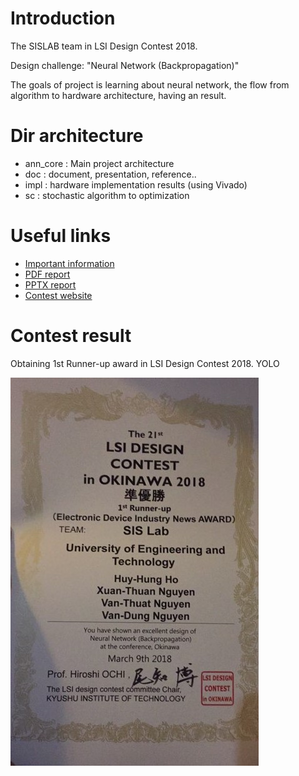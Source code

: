 <!---
/*******************************************************************************
// Project name   : Ann (Artificial neural network)
// File name      : README.md
// Created date   : Thu 28 Sep 2017 03:50:15 PM ICT
// Author         : Huy-Hung Ho
// Last modified  : Mar 20 2021 01:18
// Desc           :
*******************************************************************************/
-->

# Introduction

The SISLAB team in LSI Design Contest 2018.

Design challenge: "Neural Network (Backpropagation)"

The goals of project is learning about neural network, the flow from algorithm to
hardware architecture, having an result.

# Dir architecture

-   ann_core 	: Main project architecture
-   doc 		: document, presentation, reference..
-   impl 		: hardware implementation results (using Vivado)
- 	sc 			: stochastic algorithm to optimization

# Useful links

- [Important information](PLAN.md)
- [PDF report](PAPER-SISLAB_team_2018.pdf)
- [PPTX report](SLIDE-SISLAB_team_2018.pptx)
- [Contest website](http://www.lsi-contest.com/2018/index_e.html)

# Contest result

Obtaining 1st Runner-up award in LSI Design Contest 2018. YOLO

![Award](Award.jpg)

